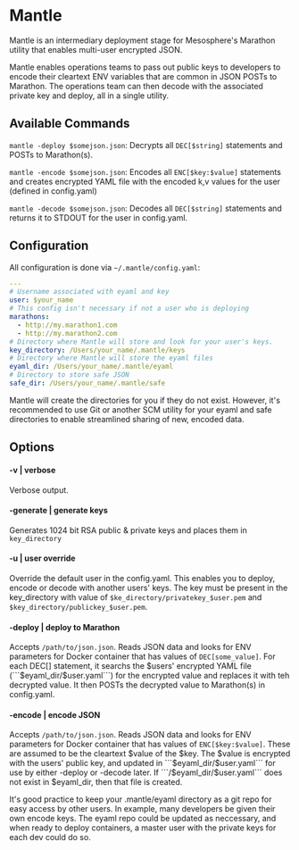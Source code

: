 # Mantle
Mantle is an intermediary deployment stage for Mesosphere's Marathon utility that enables multi-user encrypted JSON.

Mantle enables operations teams to pass out public keys to developers to encode their cleartext ENV variables that are common in JSON POSTs to Marathon. The operations team can then decode with the associated private key and deploy, all in a single utility. 

## Available Commands

```mantle -deploy $somejson.json```: Decrypts all `DEC[$string]` statements and POSTs to Marathon(s).

```mantle -encode $somejson.json```: Encodes all `ENC[$key:$value]` statements and creates encrypted YAML file with the encoded k,v values for the user (defined in config.yaml)

```mantle -decode $somejson.json```: Decodes all `DEC[$string]` statements and returns it to STDOUT for the user in config.yaml.

## Configuration
All configuration is done via `~/.mantle/config.yaml`:

```yaml
---
# Username associated with eyaml and key
user: $your_name
# This config isn't necessary if not a user who is deploying
marathons:
  - http://my.marathon1.com
  - http://my.marathon2.com
# Directory where Mantle will store and look for your user's keys. 
key_directory: /Users/your_name/.mantle/keys
# Directory where Mantle will store the eyaml files
eyaml_dir: /Users/your_name/.mantle/eyaml
# Directory to store safe JSON 
safe_dir: /Users/your_name/.mantle/safe
```

Mantle will create the directories for you if they do not exist. However, it's recommended to use Git or another SCM utility for your eyaml and safe directories to enable streamlined sharing of new, encoded data.

## Options

#### -v | verbose
Verbose output. 

#### -generate | generate keys
Generates 1024 bit RSA public & private keys and places them in ```key_directory```

#### -u | user override
Override the default user in the config.yaml. This enables you to deploy, encode or decode with another users' keys. The key must be present in the key_directory with value of ```$ke_directory/privatekey_$user.pem``` and ```$key_directory/publickey_$user.pem```.

#### -deploy | deploy to Marathon
Accepts ```/path/to/json.json```. Reads JSON data and looks for ENV parameters for Docker container that has values of ```DEC[some_value]```. For each DEC[] statement, it searchs the $users' encrypted YAML file (```$eyaml_dir/$user.yaml```) for the encrypted value and replaces it with teh decrypted value. It then POSTs the decrypted value to Marathon(s) in config.yaml.

#### -encode | encode JSON
Accepts ```/path/to/json.json```. Reads JSON data and looks for ENV parameters for Docker container that has values of ```ENC[$key:$value]```. These are assumed to be the cleartext $value of the $key. The $value is encrypted with the users' public key, and updated in ```$eyaml_dir/$user.yaml``` for use by either -deploy or -decode later. If ```/$eyaml_dir/$user.yaml``` does not exist in $eyaml_dir, then that file is created. 

It's good practice to keep your .mantle/eyaml directory as a git repo for easy access by other users. In example, many developers be given their own encode keys. The eyaml repo could be updated as neccessary, and when ready to deploy containers, a master user with the private keys for each dev could do so.  


